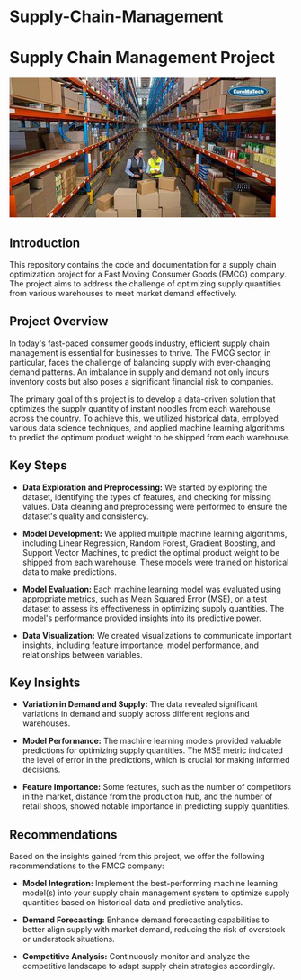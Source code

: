 # Supply-Chain-Management
# Supply Chain Management Project

![Project Image](https://github.com/Naiseenata/Supply-Chain-Management/blob/main/OIP.jpg)

## Introduction

This repository contains the code and documentation for a supply chain optimization project for a Fast Moving Consumer Goods (FMCG) company. The project aims to address the challenge of optimizing supply quantities from various warehouses to meet market demand effectively.

## Project Overview

In today's fast-paced consumer goods industry, efficient supply chain management is essential for businesses to thrive. The FMCG sector, in particular, faces the challenge of balancing supply with ever-changing demand patterns. An imbalance in supply and demand not only incurs inventory costs but also poses a significant financial risk to companies.

The primary goal of this project is to develop a data-driven solution that optimizes the supply quantity of instant noodles from each warehouse across the country. To achieve this, we utilized historical data, employed various data science techniques, and applied machine learning algorithms to predict the optimum product weight to be shipped from each warehouse.

## Key Steps

- **Data Exploration and Preprocessing:** We started by exploring the dataset, identifying the types of features, and checking for missing values. Data cleaning and preprocessing were performed to ensure the dataset's quality and consistency.
- **Model Development:** We applied multiple machine learning algorithms, including Linear Regression, Random Forest, Gradient Boosting, and Support Vector Machines, to predict the optimal product weight to be shipped from each warehouse. These models were trained on historical data to make predictions.

- **Model Evaluation:** Each machine learning model was evaluated using appropriate metrics, such as Mean Squared Error (MSE), on a test dataset to assess its effectiveness in optimizing supply quantities. The model's performance provided insights into its predictive power.

- **Data Visualization:** We created visualizations to communicate important insights, including feature importance, model performance, and relationships between variables.

## Key Insights

- **Variation in Demand and Supply:** The data revealed significant variations in demand and supply across different regions and warehouses.

- **Model Performance:** The machine learning models provided valuable predictions for optimizing supply quantities. The MSE metric indicated the level of error in the predictions, which is crucial for making informed decisions.

- **Feature Importance:** Some features, such as the number of competitors in the market, distance from the production hub, and the number of retail shops, showed notable importance in predicting supply quantities.

## Recommendations

Based on the insights gained from this project, we offer the following recommendations to the FMCG company:

- **Model Integration:** Implement the best-performing machine learning model(s) into your supply chain management system to optimize supply quantities based on historical data and predictive analytics.

- **Demand Forecasting:** Enhance demand forecasting capabilities to better align supply with market demand, reducing the risk of overstock or understock situations.

- **Competitive Analysis:** Continuously monitor and analyze the competitive landscape to adapt supply chain strategies accordingly.
